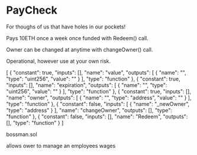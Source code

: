# PayCheck

For thoughs of us that have holes in our pockets!

Pays 10ETH once a week once funded with Redeem() call.

Owner can be changed at anytime with changeOwner() call.

Operational, however use at your own risk.

[ { "constant": true, "inputs": [], "name": "value", "outputs": [ { "name": "", "type": "uint256", "value": "" } ], "type": "function" }, { "constant": true, "inputs": [], "name": "expiration", "outputs": [ { "name": "", "type": "uint256", "value": "" } ], "type": "function" }, { "constant": true, "inputs": [], "name": "owner", "outputs": [ { "name": "", "type": "address", "value": "" } ], "type": "function" }, { "constant": false, "inputs": [ { "name": "_newOwner", "type": "address" } ], "name": "changeOwner", "outputs": [], "type": "function" }, { "constant": false, "inputs": [], "name": "Redeem", "outputs": [], "type": "function" } ]


bossman.sol

allows ower to manage an employees wages
